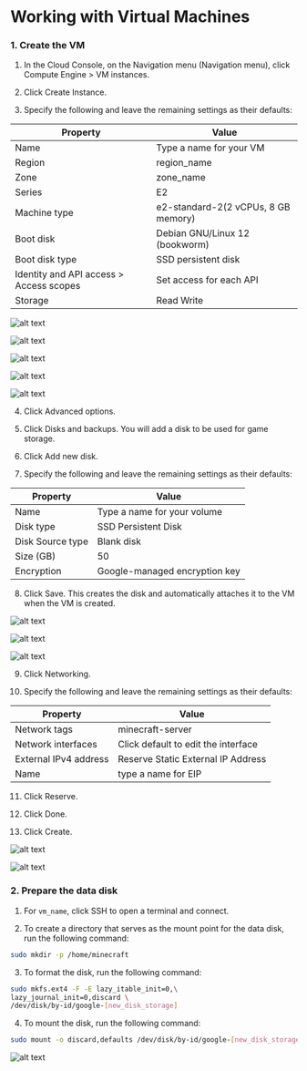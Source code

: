 # Working with Virtual Machines

### 1. Create the VM

1. In the Cloud Console, on the Navigation menu (Navigation menu), click Compute Engine > VM instances.

2. Click Create Instance.

3. Specify the following and leave the remaining settings as their defaults:

| Property                                | Value                               |
| --------------------------------------- | ----------------------------------- |
| Name                                    | Type a name for your VM             |
| Region                                  | region_name                         |
| Zone                                    | zone_name                           |
| Series                                  | E2                                  |
| Machine type                            | e2-standard-2(2 vCPUs, 8 GB memory) |
| Boot disk                               | Debian GNU/Linux 12 (bookworm)      |
| Boot disk type                          | SSD persistent disk                 |
| Identity and API access > Access scopes | Set access for each API             |
| Storage                                 | Read Write                          |

![alt text](image/image.png)

![alt text](image/image-1.png)

![alt text](image/image-2.png)

![alt text](image/image-3.png)

![alt text](image/image-4.png)

4. Click Advanced options.

5. Click Disks and backups. You will add a disk to be used for game storage.

6. Click Add new disk.

7. Specify the following and leave the remaining settings as their defaults:

| Property         | Value                         |
| ---------------- | ----------------------------- |
| Name             | Type a name for your volume   |
| Disk type        | SSD Persistent Disk           |
| Disk Source type | Blank disk                    |
| Size (GB)        | 50                            |
| Encryption       | Google-managed encryption key |

8. Click Save. This creates the disk and automatically attaches it to the VM when the VM is created.

![alt text](image/image-5.png)

![alt text](image/image-6.png)

![alt text](image/image-7.png)

9. Click Networking.

10. Specify the following and leave the remaining settings as their defaults:

| Property              | Value                               |
| --------------------- | ----------------------------------- |
| Network tags          | minecraft-server                    |
| Network interfaces    | Click default to edit the interface |
| External IPv4 address | Reserve Static External IP Address  |
| Name                  | type a name for EIP                 |

11. Click Reserve.

12. Click Done.

13. Click Create.

![alt text](image/image-8.png)

![alt text](image/image-9.png)

### 2. Prepare the data disk

1. For `vm_name`, click SSH to open a terminal and connect.

2. To create a directory that serves as the mount point for the data disk, run the following command:

```bash
sudo mkdir -p /home/minecraft
```

3. To format the disk, run the following command:

```bash
sudo mkfs.ext4 -F -E lazy_itable_init=0,\
lazy_journal_init=0,discard \
/dev/disk/by-id/google-[new_disk_storage]
```

4. To mount the disk, run the following command:

```bash
sudo mount -o discard,defaults /dev/disk/by-id/google-[new_disk_storage] /home/minecraft
```

![alt text](image/image-10.png)
